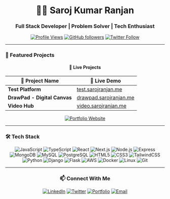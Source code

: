 <h1 align="center">👨‍💻 Saroj Kumar Ranjan</h1>
<h3 align="center">Full Stack Developer | Problem Solver | Tech Enthusiast</h3>
<div align="center">
  
  [![Profile Views](https://komarev.com/ghpvc/?username=sarojkumarranjan&label=Profile%20Views&color=brightgreen&style=for-the-badge)](https://github.com/SarojKumarRanjan)
  [![GitHub followers](https://img.shields.io/github/followers/sarojkumarranjan?style=for-the-badge&logo=github)](https://github.com/SarojKumarRanjan)
  [![Twitter Follow](https://img.shields.io/twitter/follow/sarojkranjan?style=for-the-badge&logo=twitter&color=blue)](https://twitter.com/sarojkranjan)
  
</div>

---

### 🚀 Featured Projects

<div align="center">

#### 🎯 **Live Projects**

| 🚀 **Project Name** | 🔗 **Live Demo** |
|---------------------|------------------|
| **Test Platform** | [test.sarojranjan.me](https://test.sarojranjan.me) |
| **DrawPad - Digital Canvas** | [drawpad.sarojranjan.me](https://drawpad.sarojranjan.me) |
| **Video Hub** | [video.sarojranjan.me](https://video.sarojranjan.me) |

</div>

<div align="center">
  
  [![Portfolio Website](https://img.shields.io/badge/🌐_Portfolio_Website-000000?style=for-the-badge&logo=About.me&logoColor=white)](https://sarojranjan.me)
  
</div>

---

### 🛠️ Tech Stack
<div align="center">
  
  ![JavaScript](https://img.shields.io/badge/-JavaScript-F7DF1E?style=for-the-badge&logo=javascript&logoColor=black)
  ![TypeScript](https://img.shields.io/badge/-TypeScript-3178C6?style=for-the-badge&logo=typescript&logoColor=white)
  ![React](https://img.shields.io/badge/-React-61DAFB?style=for-the-badge&logo=react&logoColor=black)
  ![Next.js](https://img.shields.io/badge/-Next.js-000000?style=for-the-badge&logo=next.js&logoColor=white)
  ![Node.js](https://img.shields.io/badge/-Node.js-339933?style=for-the-badge&logo=node.js&logoColor=white)
  ![Express](https://img.shields.io/badge/-Express-000000?style=for-the-badge&logo=express&logoColor=white)
  ![MongoDB](https://img.shields.io/badge/-MongoDB-47A248?style=for-the-badge&logo=mongodb&logoColor=white)
  ![MySQL](https://img.shields.io/badge/-MySQL-4479A1?style=for-the-badge&logo=mysql&logoColor=white)
  ![PostgreSQL](https://img.shields.io/badge/-PostgreSQL-336791?style=for-the-badge&logo=postgresql&logoColor=white)
  ![HTML5](https://img.shields.io/badge/-HTML5-E34F26?style=for-the-badge&logo=html5&logoColor=white)
  ![CSS3](https://img.shields.io/badge/-CSS3-1572B6?style=for-the-badge&logo=css3&logoColor=white)
  ![TailwindCSS](https://img.shields.io/badge/-TailwindCSS-38B2AC?style=for-the-badge&logo=tailwind-css&logoColor=white)
  ![Python](https://img.shields.io/badge/-Python-3776AB?style=for-the-badge&logo=python&logoColor=white)
  ![Django](https://img.shields.io/badge/-Django-092E20?style=for-the-badge&logo=django&logoColor=white)
  ![Flask](https://img.shields.io/badge/-Flask-000000?style=for-the-badge&logo=flask&logoColor=white)
  ![AWS](https://img.shields.io/badge/-AWS-232F3E?style=for-the-badge&logo=amazon-aws&logoColor=white)
  ![Docker](https://img.shields.io/badge/-Docker-2496ED?style=for-the-badge&logo=docker&logoColor=white)
  ![Linux](https://img.shields.io/badge/-Linux-FCC624?style=for-the-badge&logo=linux&logoColor=black)
  ![Git](https://img.shields.io/badge/-Git-F05032?style=for-the-badge&logo=git&logoColor=white)
  
</div>

---

<div align="center">
  
  ### 📫 Connect With Me
  
  [![LinkedIn](https://img.shields.io/badge/LinkedIn-0077B5?style=for-the-badge&logo=linkedin&logoColor=white)](https://linkedin.com/in/sarojkumarranjan)
  [![Twitter](https://img.shields.io/badge/Twitter-1DA1F2?style=for-the-badge&logo=twitter&logoColor=white)](https://twitter.com/saroj02)
  [![Portfolio](https://img.shields.io/badge/Portfolio-000000?style=for-the-badge&logo=About.me&logoColor=white)](https://sarojranjan.me)
  [![Email](https://img.shields.io/badge/Email-D14836?style=for-the-badge&logo=gmail&logoColor=white)](mailto:dev.saroj2003@gmail.com)
  
</div>
